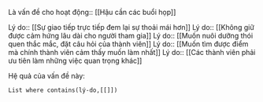 Là vấn đề cho hoạt động:: [[Hậu cần các buổi họp]]

Lý do:: [[Sự giao tiếp trực tiếp đem lại sự thoải mái hơn]]
Lý do:: [[Không giữ được cảm hứng lâu dài cho người tham gia]]
Lý do:: [[Muốn nuôi dưỡng thói quen thắc mắc, đặt câu hỏi của thành viên]]
Lý do:: [[Muốn tìm được điểm mà chính thành viên cảm thấy muốn làm nhất]]
Lý do:: [[Các thành viên phải ưu tiên làm những việc quan trọng khác]]

Hệ quả của vấn đề này:
```dataview
List where contains(lý-do,[[]])
```
 